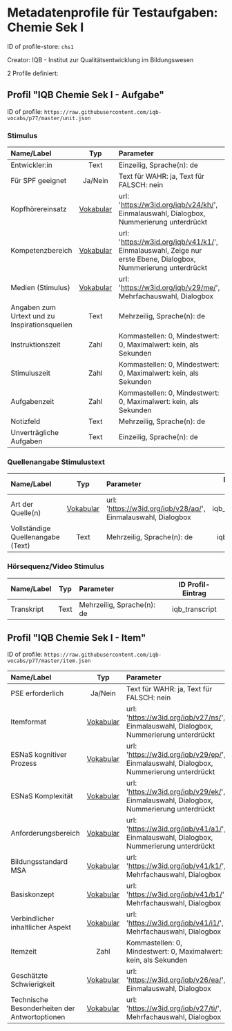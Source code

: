 # Metadatenprofile für Testaufgaben: Chemie Sek I

ID of profile-store: `chs1`

Creator: IQB - Institut zur Qualitätsentwicklung im Bildungswesen

2 Profile definiert:

## Profil "IQB Chemie Sek I - Aufgabe"

ID of profile: `https://raw.githubusercontent.com/iqb-vocabs/p77/master/unit.json`

### Stimulus

| Name/Label | Typ | Parameter | ID Profil-Eintrag |
| :--- | :---: | :--- | :---: |
| Entwickler:in | Text | Einzeilig, Sprache(n): de   | iqb_author |
| Für SPF geeignet | Ja/Nein | Text für WAHR: ja, Text für FALSCH: nein | iqb_spf |
| Kopfhörereinsatz | [Vokabular](https://w3id.org/iqb/v24/kh/) | url: 'https://w3id.org/iqb/v24/kh/', Einmalauswahl, Dialogbox, Nummerierung unterdrückt | iqb_phones |
| Kompetenzbereich | [Vokabular](https://w3id.org/iqb/v41/k1/) | url: 'https://w3id.org/iqb/v41/k1/', Einmalauswahl, Zeige nur erste Ebene, Dialogbox, Nummerierung unterdrückt | iqb_competence |
| Medien (Stimulus) | [Vokabular](https://w3id.org/iqb/v29/me/) | url: 'https://w3id.org/iqb/v29/me/', Mehrfachauswahl, Dialogbox | iqb_media |
| Angaben zum Urtext und zu Inspirationsquellen | Text | Mehrzeilig, Sprache(n): de   | iqb_additional_info |
| Instruktionszeit | Zahl | Kommastellen: 0, Mindestwert: 0, Maximalwert: kein, als Sekunden | iqb_time_instructions |
| Stimuluszeit | Zahl | Kommastellen: 0, Mindestwert: 0, Maximalwert: kein, als Sekunden | iqb_time_stimulus |
| Aufgabenzeit | Zahl | Kommastellen: 0, Mindestwert: 0, Maximalwert: kein, als Sekunden | iqb_time_unit |
| Notizfeld | Text | Mehrzeilig, Sprache(n): de   | iqb_note_field |
| Unverträgliche Aufgaben | Text | Einzeilig, Sprache(n): de   | iqb_compatibility |

### Quellenangabe Stimulustext

| Name/Label | Typ | Parameter | ID Profil-Eintrag |
| :--- | :---: | :--- | :---: |
| Art der Quelle(n) | [Vokabular](https://w3id.org/iqb/v28/aq/) | url: 'https://w3id.org/iqb/v28/aq/', Einmalauswahl, Dialogbox | iqb_type_source |
| Vollständige Quellenangabe (Text) | Text | Mehrzeilig, Sprache(n): de   | iqb_copyright |

### Hörsequenz/Video Stimulus

| Name/Label | Typ | Parameter | ID Profil-Eintrag |
| :--- | :---: | :--- | :---: |
| Transkript | Text | Mehrzeilig, Sprache(n): de   | iqb_transcript |

## Profil "IQB Chemie Sek I - Item"

ID of profile: `https://raw.githubusercontent.com/iqb-vocabs/p77/master/item.json`

| Name/Label | Typ | Parameter | ID Profil-Eintrag |
| :--- | :---: | :--- | :---: |
| PSE erforderlich | Ja/Nein | Text für WAHR: ja, Text für FALSCH: nein | iqb_pse |
| Itemformat | [Vokabular](https://w3id.org/iqb/v27/ns/) | url: 'https://w3id.org/iqb/v27/ns/', Einmalauswahl, Dialogbox, Nummerierung unterdrückt | iqb_item_format |
| ESNaS kognitiver Prozess | [Vokabular](https://w3id.org/iqb/v29/ep/) | url: 'https://w3id.org/iqb/v29/ep/', Einmalauswahl, Dialogbox, Nummerierung unterdrückt | iqb_esnas_process |
| ESNaS Komplexität | [Vokabular](https://w3id.org/iqb/v29/ek/) | url: 'https://w3id.org/iqb/v29/ek/', Einmalauswahl, Dialogbox, Nummerierung unterdrückt | iqb_esnas_complexity |
| Anforderungsbereich | [Vokabular](https://w3id.org/iqb/v41/a1/) | url: 'https://w3id.org/iqb/v41/a1/', Einmalauswahl, Dialogbox, Nummerierung unterdrückt | iqb_requirement_area |
| Bildungsstandard MSA | [Vokabular](https://w3id.org/iqb/v41/k1/) | url: 'https://w3id.org/iqb/v41/k1/', Mehrfachauswahl, Dialogbox | iqb_standards_msa |
| Basiskonzept | [Vokabular](https://w3id.org/iqb/v41/b1/) | url: 'https://w3id.org/iqb/v41/b1/', Mehrfachauswahl, Dialogbox | iqb_basic_concept |
| Verbindlicher inhaltlicher Aspekt | [Vokabular](https://w3id.org/iqb/v41/i1/) | url: 'https://w3id.org/iqb/v41/i1/', Mehrfachauswahl, Dialogbox | iqb_content_aspect |
| Itemzeit | Zahl | Kommastellen: 0, Mindestwert: 0, Maximalwert: kein, als Sekunden | iqb_time_item |
| Geschätzte Schwierigkeit | [Vokabular](https://w3id.org/iqb/v26/ea/) | url: 'https://w3id.org/iqb/v26/ea/', Einmalauswahl, Dialogbox | iqb_exante_difficulty |
| Technische Besonderheiten der Antwortoptionen | [Vokabular](https://w3id.org/iqb/v27/ti/) | url: 'https://w3id.org/iqb/v27/ti/', Mehrfachauswahl, Dialogbox | iqb_itemtech |

